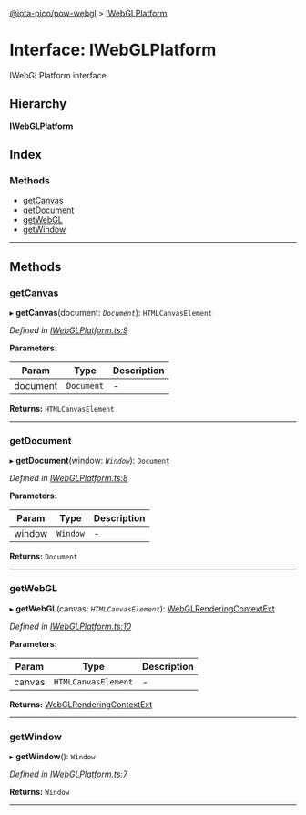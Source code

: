 [@iota-pico/pow-webgl](../README.md) > [IWebGLPlatform](../interfaces/iwebglplatform.md)

# Interface: IWebGLPlatform

IWebGLPlatform interface.

## Hierarchy

**IWebGLPlatform**

## Index

### Methods

* [getCanvas](iwebglplatform.md#getcanvas)
* [getDocument](iwebglplatform.md#getdocument)
* [getWebGL](iwebglplatform.md#getwebgl)
* [getWindow](iwebglplatform.md#getwindow)

---

## Methods

<a id="getcanvas"></a>

###  getCanvas

▸ **getCanvas**(document: *`Document`*): `HTMLCanvasElement`

*Defined in [IWebGLPlatform.ts:9](https://github.com/iota-pico/pow-webgl/blob/f1201de/src/IWebGLPlatform.ts#L9)*

**Parameters:**

| Param | Type | Description |
| ------ | ------ | ------ |
| document | `Document`   |  - |

**Returns:** `HTMLCanvasElement`

___

<a id="getdocument"></a>

###  getDocument

▸ **getDocument**(window: *`Window`*): `Document`

*Defined in [IWebGLPlatform.ts:8](https://github.com/iota-pico/pow-webgl/blob/f1201de/src/IWebGLPlatform.ts#L8)*

**Parameters:**

| Param | Type | Description |
| ------ | ------ | ------ |
| window | `Window`   |  - |

**Returns:** `Document`

___

<a id="getwebgl"></a>

###  getWebGL

▸ **getWebGL**(canvas: *`HTMLCanvasElement`*): [WebGLRenderingContextExt](webglrenderingcontextext.md)

*Defined in [IWebGLPlatform.ts:10](https://github.com/iota-pico/pow-webgl/blob/f1201de/src/IWebGLPlatform.ts#L10)*

**Parameters:**

| Param | Type | Description |
| ------ | ------ | ------ |
| canvas | `HTMLCanvasElement`   |  - |

**Returns:** [WebGLRenderingContextExt](webglrenderingcontextext.md)

___

<a id="getwindow"></a>

###  getWindow

▸ **getWindow**(): `Window`

*Defined in [IWebGLPlatform.ts:7](https://github.com/iota-pico/pow-webgl/blob/f1201de/src/IWebGLPlatform.ts#L7)*

**Returns:** `Window`

___

